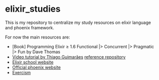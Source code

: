 # elixir_studies


This is my repository to centralize my study resources on elixir language and phoenix framework.

For now the main resources are:
- [Book] Programming Elixir ≥ 1.6 Functional |> Concurrent |> Pragmatic |> Fun by Dave Thomas 
- [Video tutorial by Thiago Guimarães](https://www.youtube.com/watch?v=EmHfoH3FOM0) [reference repository](https://github.com/thiagogsr/voting)
- [Elixir school website](https://elixirschool.com/pt/lessons/basics)
- [Official phoenix website](https://hexdocs.pm/phoenix/up_and_running.html) 
- [Exercism](https://exercism.io/)

